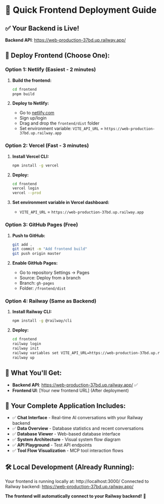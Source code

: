 # 🚀 Quick Frontend Deployment Guide

## ✅ Your Backend is Live!
**Backend API**: https://web-production-37bd.up.railway.app/

## 🎯 Deploy Frontend (Choose One):

### Option 1: Netlify (Easiest - 2 minutes)
1. **Build the frontend:**
   ```bash
   cd frontend
   pnpm build
   ```

2. **Deploy to Netlify:**
   - Go to [netlify.com](https://netlify.com)
   - Sign up/login
   - Drag and drop the `frontend/dist` folder
   - Set environment variable: `VITE_API_URL` = `https://web-production-37bd.up.railway.app`

### Option 2: Vercel (Fast - 3 minutes)
1. **Install Vercel CLI:**
   ```bash
   npm install -g vercel
   ```

2. **Deploy:**
   ```bash
   cd frontend
   vercel login
   vercel --prod
   ```

3. **Set environment variable in Vercel dashboard:**
   - `VITE_API_URL` = `https://web-production-37bd.up.railway.app`

### Option 3: GitHub Pages (Free)
1. **Push to GitHub:**
   ```bash
   git add .
   git commit -m "Add frontend build"
   git push origin master
   ```

2. **Enable GitHub Pages:**
   - Go to repository Settings → Pages
   - Source: Deploy from a branch
   - Branch: `gh-pages`
   - Folder: `/frontend/dist`

### Option 4: Railway (Same as Backend)
1. **Install Railway CLI:**
   ```bash
   npm install -g @railway/cli
   ```

2. **Deploy:**
   ```bash
   cd frontend
   railway login
   railway init
   railway variables set VITE_API_URL=https://web-production-37bd.up.railway.app
   railway up
   ```

## 🔗 What You'll Get:

- **Backend API**: https://web-production-37bd.up.railway.app/ ✅
- **Frontend UI**: [Your new frontend URL] (After deployment)

## 🎉 Your Complete Application Includes:

- ✅ **Chat Interface** - Real-time AI conversations with your Railway backend
- ✅ **Data Overview** - Database statistics and recent conversations  
- ✅ **Database Viewer** - Web-based database interface
- ✅ **System Architecture** - Visual system flow diagram
- ✅ **API Playground** - Test API endpoints
- ✅ **Tool Flow Visualization** - MCP tool interaction flows

## 🛠️ Local Development (Already Running):
Your frontend is running locally at: http://localhost:3000/
Connected to Railway backend: https://web-production-37bd.up.railway.app/

**The frontend will automatically connect to your Railway backend!** 🚀
